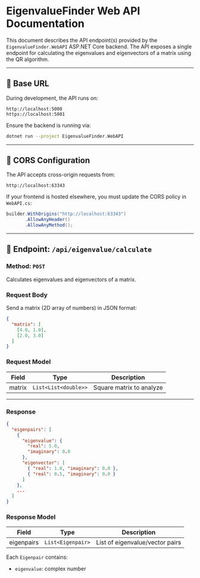 # EigenvalueFinder Web API Documentation

This document describes the API endpoint(s) provided by the `EigenvalueFinder.WebAPI` ASP.NET Core backend. The API exposes a single endpoint for calculating the eigenvalues and eigenvectors of a matrix using the QR algorithm.

---

## 📍 Base URL

During development, the API runs on:

```
http://localhost:5000
https://localhost:5001
```

Ensure the backend is running via:

```bash
dotnet run --project EigenvalueFinder.WebAPI
```

---

## 🔄 CORS Configuration

The API accepts cross-origin requests from:

```
http://localhost:63343
```

If your frontend is hosted elsewhere, you must update the CORS policy in `WebAPI.cs`:

```csharp
builder.WithOrigins("http://localhost:63343")
       .AllowAnyHeader()
       .AllowAnyMethod();
```

---

## 🚀 Endpoint: `/api/eigenvalue/calculate`

### Method: `POST`

Calculates eigenvalues and eigenvectors of a matrix.

### Request Body

Send a matrix (2D array of numbers) in JSON format:

```json
{
  "matrix": [
    [4.0, 1.0],
    [2.0, 3.0]
  ]
}
```

### Request Model

| Field  | Type               | Description                |
|--------|--------------------|----------------------------|
| matrix | `List<List<double>>` | Square matrix to analyze |

---

### Response

```json
{
  "eigenpairs": [
    {
      "eigenvalue": {
        "real": 5.0,
        "imaginary": 0.0
      },
      "eigenvector": [
        { "real": 1.0, "imaginary": 0.0 },
        { "real": 0.5, "imaginary": 0.0 }
      ]
    },
    ...
  ]
}
```

### Response Model

| Field        | Type                         | Description                        |
|--------------|------------------------------|------------------------------------|
| eigenpairs   | `List<Eigenpair>`            | List of eigenvalue/vector pairs    |

Each `Eigenpair` contains:

- `eigenvalue`: complex number
